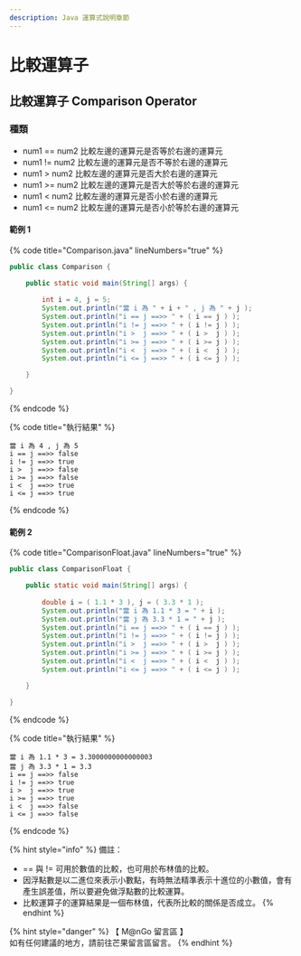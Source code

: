 ```yaml
---
description: Java 運算式說明章節
---
```


# 比較運算子

## 比較運算子 Comparison Operator

### 種類

* num1 == num2   比較左邊的運算元是否等於右邊的運算元
* num1 !=  num2   比較左邊的運算元是否不等於右邊的運算元
* num1 >   num2   比較左邊的運算元是否大於右邊的運算元
* num1 >= num2   比較左邊的運算元是否大於等於右邊的運算元
* num1 <   num2   比較左邊的運算元是否小於右邊的運算元
* num1 <= num2   比較左邊的運算元是否小於等於右邊的運算元

#### 範例 1

{% code title="Comparison.java" lineNumbers="true" %}
```java
public class Comparison {

	public static void main(String[] args) {
		
		int i = 4, j = 5;
		System.out.println("當 i 為 " + i + " , j 為 " + j );
		System.out.println("i == j ==>> " + ( i == j ) );
		System.out.println("i != j ==>> " + ( i != j ) );
		System.out.println("i >  j ==>> " + ( i >  j ) );
		System.out.println("i >= j ==>> " + ( i >= j ) );
		System.out.println("i <  j ==>> " + ( i <  j ) );
		System.out.println("i <= j ==>> " + ( i <= j ) );

	}

}
```
{% endcode %}

{% code title="執行結果" %}
```
當 i 為 4 , j 為 5
i == j ==>> false
i != j ==>> true
i >  j ==>> false
i >= j ==>> false
i <  j ==>> true
i <= j ==>> true
```
{% endcode %}

#### 範例 2

{% code title="ComparisonFloat.java" lineNumbers="true" %}
```java
public class ComparisonFloat {

	public static void main(String[] args) {
		
		double i = ( 1.1 * 3 ), j = ( 3.3 * 1 );
		System.out.println("當 i 為 1.1 * 3 = " + i );
		System.out.println("當 j 為 3.3 * 1 = " + j );
		System.out.println("i == j ==>> " + ( i == j ) );
		System.out.println("i != j ==>> " + ( i != j ) );
		System.out.println("i >  j ==>> " + ( i >  j ) );
		System.out.println("i >= j ==>> " + ( i >= j ) );
		System.out.println("i <  j ==>> " + ( i <  j ) );
		System.out.println("i <= j ==>> " + ( i <= j ) );

	}

}
```
{% endcode %}

{% code title="執行結果" %}
```
當 i 為 1.1 * 3 = 3.3000000000000003
當 j 為 3.3 * 1 = 3.3
i == j ==>> false
i != j ==>> true
i >  j ==>> true
i >= j ==>> true
i <  j ==>> false
i <= j ==>> false
```
{% endcode %}

{% hint style="info" %}
備註：

* \== 與 != 可用於數值的比較，也可用於布林值的比較。
* 因浮點數是以二進位來表示小數點，有時無法精準表示十進位的小數值，會有產生誤差值，所以要避免做浮點數的比較運算。
* 比較運算子的運算結果是一個布林值，代表所比較的關係是否成立。
{% endhint %}

{% hint style="danger" %}
【 M@nGo 留言區 】\
如有任何建議的地方，請前往芒果留言區留言。
{% endhint %}

